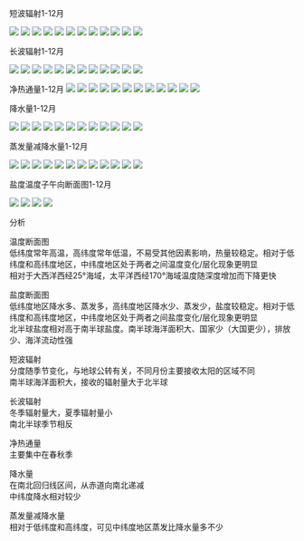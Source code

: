 短波辐射1-12月

![](https://veritas-lux.github.io/shortrad/shortrad1.jpg)
![](https://veritas-lux.github.io/shortrad/shortrad2.jpg)
![](https://veritas-lux.github.io/shortrad/shortrad3.jpg)
![](https://veritas-lux.github.io/shortrad/shortrad4.jpg)
![](https://veritas-lux.github.io/shortrad/shortrad5.jpg)
![](https://veritas-lux.github.io/shortrad/shortrad6.jpg)
![](https://veritas-lux.github.io/shortrad/shortrad7.jpg)
![](https://veritas-lux.github.io/shortrad/shortrad8.jpg)
![](https://veritas-lux.github.io/shortrad/shortrad9.jpg)
![](https://veritas-lux.github.io/shortrad/shortrad10.jpg)
![](https://veritas-lux.github.io/shortrad/shortrad11.jpg)
![](https://veritas-lux.github.io/shortrad/shortrad12.jpg)

长波辐射1-12月

![](https://veritas-lux.github.io/longrad/longrad1.jpg)
![](https://veritas-lux.github.io/longrad/longrad2.jpg)
![](https://veritas-lux.github.io/longrad/longrad3.jpg)
![](https://veritas-lux.github.io/longrad/longrad4.jpg)
![](https://veritas-lux.github.io/longrad/longrad5.jpg)
![](https://veritas-lux.github.io/longrad/longrad6.jpg)
![](https://veritas-lux.github.io/longrad/longrad7.jpg)
![](https://veritas-lux.github.io/longrad/longrad8.jpg)
![](https://veritas-lux.github.io/longrad/longrad9.jpg)
![](https://veritas-lux.github.io/longrad/longrad10.jpg)
![](https://veritas-lux.github.io/longrad/longrad11.jpg)
![](https://veritas-lux.github.io/longrad/longrad12.jpg)

净热通量1-12月
![](https://veritas-lux.github.io/netheat/netheat1.jpg)
![](https://veritas-lux.github.io/netheat/netheat2.jpg)
![](https://veritas-lux.github.io/netheat/netheat3.jpg)
![](https://veritas-lux.github.io/netheat/netheat4.jpg)
![](https://veritas-lux.github.io/netheat/netheat5.jpg)
![](https://veritas-lux.github.io/netheat/netheat6.jpg)
![](https://veritas-lux.github.io/netheat/netheat7.jpg)
![](https://veritas-lux.github.io/netheat/netheat8.jpg)
![](https://veritas-lux.github.io/netheat/netheat9.jpg)
![](https://veritas-lux.github.io/netheat/netheat10.jpg)
![](https://veritas-lux.github.io/netheat/netheat11.jpg)
![](https://veritas-lux.github.io/netheat/netheat12.jpg)

降水量1-12月

![](https://veritas-lux.github.io/precip/precip1.jpg)
![](https://veritas-lux.github.io/precip/precip2.jpg)
![](https://veritas-lux.github.io/precip/precip3.jpg)
![](https://veritas-lux.github.io/precip/precip4.jpg)
![](https://veritas-lux.github.io/precip/precip5.jpg)
![](https://veritas-lux.github.io/precip/precip6.jpg)
![](https://veritas-lux.github.io/precip/precip7.jpg)
![](https://veritas-lux.github.io/precip/precip8.jpg)
![](https://veritas-lux.github.io/precip/precip9.jpg)
![](https://veritas-lux.github.io/precip/precip10.jpg)
![](https://veritas-lux.github.io/precip/precip11.jpg)
![](https://veritas-lux.github.io/precip/precip12.jpg)

蒸发量减降水量1-12月

![](https://veritas-lux.github.io/emp/emp1.jpg)
![](https://veritas-lux.github.io/emp/emp2.jpg)
![](https://veritas-lux.github.io/emp/emp3.jpg)
![](https://veritas-lux.github.io/emp/emp4.jpg)
![](https://veritas-lux.github.io/emp/emp5.jpg)
![](https://veritas-lux.github.io/emp/emp6.jpg)
![](https://veritas-lux.github.io/emp/emp7.jpg)
![](https://veritas-lux.github.io/emp/emp8.jpg)
![](https://veritas-lux.github.io/emp/emp9.jpg)
![](https://veritas-lux.github.io/emp/emp10.jpg)
![](https://veritas-lux.github.io/emp/emp11.jpg)
![](https://veritas-lux.github.io/emp/emp12.jpg)

盐度温度子午向断面图1-12月

![](https://veritas-lux.github.io/profile/s25w.jpg)
![](https://veritas-lux.github.io/profile/s170w.jpg)
![](https://veritas-lux.github.io/profile/t25w.jpg)
![](https://veritas-lux.github.io/profile/t170w.jpg)

分析

温度断面图  
低纬度常年高温，高纬度常年低温，不易受其他因素影响，热量较稳定。相对于低纬度和高纬度地区，中纬度地区处于两者之间温度变化/层化现象更明显  
相对于大西洋西经25°海域，太平洋西经170°海域温度随深度增加而下降更快

盐度断面图  
低纬度地区降水多、蒸发多，高纬度地区降水少、蒸发少，盐度较稳定。相对于低纬度和高纬度地区，中纬度地区处于两者之间盐度变化/层化现象更明显  
北半球盐度相对高于南半球盐度。南半球海洋面积大、国家少（大国更少），排放少、海洋流动性强

短波辐射  
分度随季节变化，与地球公转有关，不同月份主要接收太阳的区域不同  
南半球海洋面积大，接收的辐射量大于北半球

长波辐射  
冬季辐射量大，夏季辐射量小  
南北半球季节相反

净热通量  
主要集中在春秋季

降水量  
在南北回归线区间，从赤道向南北递减  
中纬度降水相对较少

蒸发量减降水量  
相对于低纬度和高纬度，可见中纬度地区蒸发比降水量多不少

